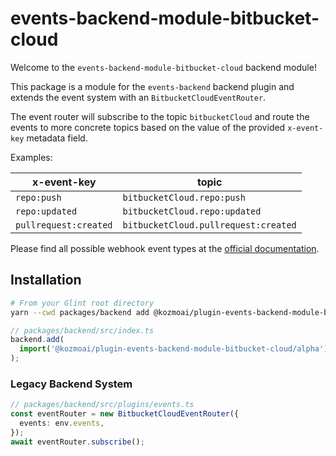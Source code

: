# events-backend-module-bitbucket-cloud

Welcome to the `events-backend-module-bitbucket-cloud` backend module!

This package is a module for the `events-backend` backend plugin
and extends the event system with an `BitbucketCloudEventRouter`.

The event router will subscribe to the topic `bitbucketCloud`
and route the events to more concrete topics based on the value
of the provided `x-event-key` metadata field.

Examples:

| x-event-key           | topic                                |
| --------------------- | ------------------------------------ |
| `repo:push`           | `bitbucketCloud.repo:push`           |
| `repo:updated`        | `bitbucketCloud.repo:updated`        |
| `pullrequest:created` | `bitbucketCloud.pullrequest:created` |

Please find all possible webhook event types at the
[official documentation](https://support.atlassian.com/bitbucket-cloud/docs/event-payloads/).

## Installation

```bash
# From your Glint root directory
yarn --cwd packages/backend add @kozmoai/plugin-events-backend-module-bitbucket-cloud
```

```ts
// packages/backend/src/index.ts
backend.add(
  import('@kozmoai/plugin-events-backend-module-bitbucket-cloud/alpha'),
);
```

### Legacy Backend System

```ts
// packages/backend/src/plugins/events.ts
const eventRouter = new BitbucketCloudEventRouter({
  events: env.events,
});
await eventRouter.subscribe();
```
